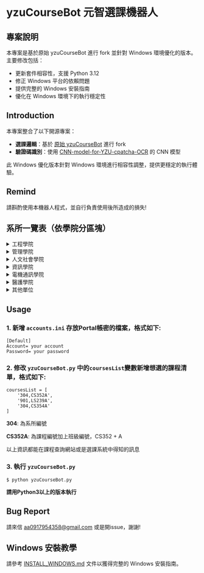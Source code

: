 # yzuCourseBot 元智選課機器人

## 專案說明
本專案是基於原始 yzuCourseBot 進行 fork 並針對 Windows 環境優化的版本。主要修改包括：
- 更新套件相容性，支援 Python 3.12
- 修正 Windows 平台的依賴問題
- 提供完整的 Windows 安裝指南
- 優化在 Windows 環境下的執行穩定性

## Introduction
本專案整合了以下開源專案：
- **選課邏輯**：基於 [原始 yzuCourseBot](https://github.com/Doem/yzuCourseBot) 進行 fork
- **驗證碼識別**：使用 [CNN-model-for-YZU-cpatcha-OCR](https://github.com/Doem/CNN-model-for-YZU-cpatcha-OCR) 的 CNN 模型

此 Windows 優化版本針對 Windows 環境進行相容性調整，提供更穩定的執行體驗。

## Remind
請斟酌使用本機器人程式，並自行負責使用後所造成的損失!

## 系所一覽表（依學院分區塊）

<details>
<summary>工程學院</summary>

| 系所編號 | 系所名稱 | 系所編號 | 系所名稱 |
|----------|----------|----------|----------|
| 300 | 工程學院 | 302 | 機械工程學系學士班 |
| 303 | 化學工程與材料科學學系學士班 | 305 | 工業工程與管理學系學士班 |
| 309 | 工程學院英語學士班 | 320 | 淨零碳排永續發展學士後專班 |
| 322 | 機械工程學系碩士班 | 323 | 化學工程與材料科學學系碩士班 |
| 325 | 工業工程與管理學系碩士班 | 330 | 先進能源碩士學位學程 |
| 340 | 智慧電子產品製造碩士產學專班 | 352 | 機械工程學系博士班 |
| 353 | 化學工程與材料科學學系博士班 | 355 | 工業工程與管理學系博士班 |

</details>

<details>
<summary>管理學院</summary>

| 系所編號 | 系所名稱 | 系所編號 | 系所名稱 |
|----------|----------|----------|----------|
| 500 | 管理學院 | 505 | 管理學院學士班 |
| 530 | 管理學院經營管理碩士班 | 531 | 管理學院財務金融暨會計碩士班 |
| 532 | 管理學院管理碩士在職專班 | 554 | 管理學院博士班 |

</details>

<details>
<summary>人文社會學院</summary>

| 系所編號 | 系所名稱 | 系所編號 | 系所名稱 |
|----------|----------|----------|----------|
| 600 | 人文社會學院 | 601 | 應用外語學系學士班 |
| 602 | 中國語文學系學士班 | 603 | 藝術與設計學系學士班 |
| 604 | 社會暨政策科學學系學士班 | 608 | 人文社會學院英語學士班 |
| 621 | 應用外語學系碩士班 | 622 | 中國語文學系碩士班 |
| 623 | 藝術與設計學系(藝術與設計管理碩士班) | 624 | 社會暨政策科學學系碩士班 |
| 656 | 文化產業與文化政策博士學位學程 |  |  |

</details>

<details>
<summary>資訊學院</summary>

| 系所編號 | 系所名稱 | 系所編號 | 系所名稱 |
|----------|----------|----------|----------|
| 700 | 資訊學院 | 304 | 資訊工程學系學士班 |
| 701 | 資訊管理學系學士班 | 702 | 資訊傳播學系學士班 |
| 705 | 資訊學院英語學士班 | 721 | 資訊管理學系碩士班 |
| 722 | 資訊傳播學系碩士班 | 723 | 資訊社會學碩士學位學程 |
| 724 | 資訊工程學系碩士班 | 725 | 生物與醫學資訊碩士學位學程 |
| 751 | 資訊管理學系博士班 | 754 | 資訊工程學系博士班 |

</details>

<details>
<summary>電機通訊學院</summary>

| 系所編號 | 系所名稱 | 系所編號 | 系所名稱 |
|----------|----------|----------|----------|
| 800 | 電機通訊學院 | 310 | 電機通訊學院英語學士班 |
| 311 | 電機系甲組 | 312 | 電機系乙組 |
| 313 | 電機系丙組 | 326 | (113學年起碩專課程)電機工程學系碩士班 |
| 326 | (106學年以前)電機工程學系碩士班 | 331 | 電機碩甲組 |
| 332 | 電機碩乙組 | 333 | 電機碩丙組 |
| 359 | 電機博甲組 | 360 | 電機博乙組 |
| 361 | 電機博丙組 | 301 | (106學年以前)電機工程學系學士班 |
| 307 | (106學年以前)通訊工程學系學士班 | 308 | (106學年以前)光電工程學系學士班 |
| 327 | (106學年以前)通訊工程學系碩士班 | 328 | (106學年以前)光電工程學系碩士班 |
| 356 | (106學年以前)電機工程學系博士班 | 357 | (106學年以前)通訊工程學系博士班 |
| 358 | (106學年以前)光電工程學系博士班 |  |  |

</details>

<details>
<summary>醫護學院</summary>

| 系所編號 | 系所名稱 | 系所編號 | 系所名稱 |
|----------|----------|----------|----------|
| A00 | 醫護學院 | 329 | 生物科技與工程研究所碩士班 |
| A11 | 護理學系學士班 | A21 | 醫學研究所碩士班 |

</details>

<details>
<summary>其他單位</summary>

| 系所編號 | 系所名稱 | 系所編號 | 系所名稱 |
|----------|----------|----------|----------|
| 901 | 通識教學部 | 903 | 軍訓室 |
| 904 | 體育室 | 906 | 國際語言文化中心 |
| 907 | 全球事務處 | 908 | 磨課師 |
| 910 | 大專院校人工智慧學程聯盟 | 909 | 探索跨域 |

</details>

## Usage

### 1. 新增 `accounts.ini` 存放Portal帳密的檔案，格式如下:
```
[Default]
Account= your account
Password= your password
```

### 2. 修改 `yzuCourseBot.py` 中的`coursesList`變數新增想選的課程清單，格式如下:
```
coursesList = [
    '304,CS352A', 
    '901,LS239A', 
    '304,CS354A'
]
```

**304**: 為系所編號

**CS352A**: 為課程編號加上班級編號，CS352 + A

以上資訊都能在課程查詢網站或是選課系統中得知的訊息

### 3. 執行 `yzuCourseBot.py`
```
$ python yzuCourseBot.py
```

**請用Python3以上的版本執行**


## Bug Report
請來信 aa0917954358@gmail.com 或是開issue，謝謝!

## Windows 安裝教學
請參考 [INSTALL_WINDOWS.md](INSTALL_WINDOWS.md) 文件以獲得完整的 Windows 安裝指南。
